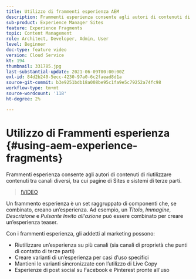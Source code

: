 ```yaml
---
title: Utilizzo di frammenti esperienza AEM
description: Frammenti esperienza consente agli autori di contenuti di riutilizzare contenuti tra canali diversi, tra cui pagine di Sites e sistemi di terze parti.
sub-product: Experience Manager Sites
feature: Experience Fragments
topic: Content Management
role: Architect, Developer, Admin, User
level: Beginner
doc-type: feature video
version: Cloud Service
kt: 194
thumbnail: 331785.jpg
last-substantial-update: 2021-06-09T00:00:00Z
exl-id: 84d2b240-5ecc-4230-97a0-6c2faead8d1a
source-git-commit: b3e9251bdb18a008be95c1fa9e5c79252a74fc98
workflow-type: tm+mt
source-wordcount: '118'
ht-degree: 2%

---
```


# Utilizzo di Frammenti esperienza {#using-aem-experience-fragments}

Frammenti esperienza consente agli autori di contenuti di riutilizzare contenuti tra canali diversi, tra cui pagine di Sites e sistemi di terze parti.

>[!VIDEO](https://video.tv.adobe.com/v/331785?quality=12&learn=on)

Un frammento esperienza è un set raggruppato di componenti che, se combinato, creano un’esperienza. Ad esempio, un *Titolo*, *Immagine*, *Descrizione* e *Pulsante Invito all&#39;azione* può essere combinato per creare un’esperienza teaser.

Con i frammenti esperienza, gli addetti al marketing possono:

* Riutilizzare un’esperienza su più canali (sia canali di proprietà che punti di contatto di terze parti)
* Creare varianti di un’esperienza per casi d’uso specifici
* Mantieni le varianti sincronizzate con l’utilizzo di Live Copy
* Esperienze di post social su Facebook e Pinterest pronte all&#39;uso
